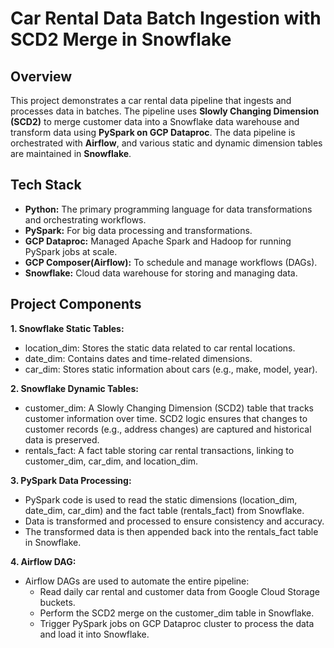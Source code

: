 # Car Rental Data Batch Ingestion with SCD2 Merge in Snowflake
## Overview

This project demonstrates a car rental data pipeline that ingests and processes data in batches. The pipeline uses **Slowly Changing Dimension (SCD2)** to merge customer data into a Snowflake data warehouse and transform data using **PySpark on GCP Dataproc**. The data pipeline is orchestrated with **Airflow**, and various static and dynamic dimension tables are maintained in **Snowflake**.

## Tech Stack

- **Python:** The primary programming language for data transformations and orchestrating workflows.
- **PySpark:** For big data processing and transformations.
- **GCP Dataproc:** Managed Apache Spark and Hadoop for running PySpark jobs at scale.
- **GCP Composer(Airflow):** To schedule and manage workflows (DAGs).
- **Snowflake:** Cloud data warehouse for storing and managing data.

## Project Components

**1. Snowflake Static Tables:**
- location_dim: Stores the static data related to car rental locations.
- date_dim: Contains dates and time-related dimensions.
- car_dim: Stores static information about cars (e.g., make, model, year).

**2. Snowflake Dynamic Tables:**
- customer_dim: A Slowly Changing Dimension (SCD2) table that tracks customer information over time. SCD2 logic ensures that changes to customer records (e.g., address changes) are captured and historical data is preserved.
- rentals_fact: A fact table storing car rental transactions, linking to customer_dim, car_dim, and location_dim.

**3. PySpark Data Processing:**
- PySpark code is used to read the static dimensions (location_dim, date_dim, car_dim) and the fact table (rentals_fact) from Snowflake.
- Data is transformed and processed to ensure consistency and accuracy.
- The transformed data is then appended back into the rentals_fact table in Snowflake.

**4. Airflow DAG:**
- Airflow DAGs are used to automate the entire pipeline:
  - Read daily car rental and customer data from Google Cloud Storage buckets.
  - Perform the SCD2 merge on the customer_dim table in Snowflake.
  - Trigger PySpark jobs on GCP Dataproc cluster to process the data and load it into Snowflake.

